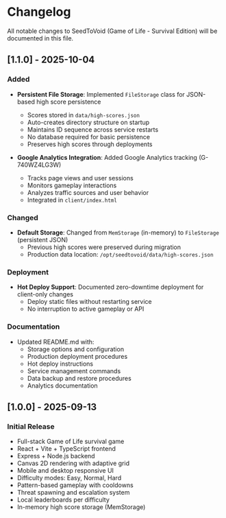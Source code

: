 # Changelog

All notable changes to SeedToVoid (Game of Life - Survival Edition) will be documented in this file.

## [1.1.0] - 2025-10-04

### Added
- **Persistent File Storage**: Implemented `FileStorage` class for JSON-based high score persistence
  - Scores stored in `data/high-scores.json`
  - Auto-creates directory structure on startup
  - Maintains ID sequence across service restarts
  - No database required for basic persistence
  - Preserves high scores through deployments

- **Google Analytics Integration**: Added Google Analytics tracking (G-740WZ4LG3W)
  - Tracks page views and user sessions
  - Monitors gameplay interactions
  - Analyzes traffic sources and user behavior
  - Integrated in `client/index.html`

### Changed
- **Default Storage**: Changed from `MemStorage` (in-memory) to `FileStorage` (persistent JSON)
  - Previous high scores were preserved during migration
  - Production data location: `/opt/seedtovoid/data/high-scores.json`

### Deployment
- **Hot Deploy Support**: Documented zero-downtime deployment for client-only changes
  - Deploy static files without restarting service
  - No interruption to active gameplay or API

### Documentation
- Updated README.md with:
  - Storage options and configuration
  - Production deployment procedures
  - Hot deploy instructions
  - Service management commands
  - Data backup and restore procedures
  - Analytics documentation

## [1.0.0] - 2025-09-13

### Initial Release
- Full-stack Game of Life survival game
- React + Vite + TypeScript frontend
- Express + Node.js backend
- Canvas 2D rendering with adaptive grid
- Mobile and desktop responsive UI
- Difficulty modes: Easy, Normal, Hard
- Pattern-based gameplay with cooldowns
- Threat spawning and escalation system
- Local leaderboards per difficulty
- In-memory high score storage (MemStorage)

